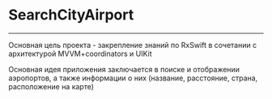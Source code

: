 # SearchCityAirport
---

Основная цель проекта - закрепление знаний по RxSwift в сочетании с архитектурой MVVM+coordinators и UIKit

Основная идея приложения заключается в поиске и отображении аэропортов, а также информации о них (название, расстояние, страна, расположение на карте)

